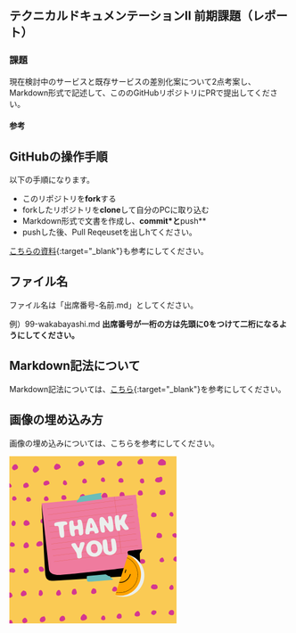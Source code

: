 ## テクニカルドキュメンテーションII 前期課題（レポート）

### 課題
現在検討中のサービスと既存サービスの差別化案について2点考案し、Markdown形式で記述して、こののGitHubリポジトリにPRで提出してください。

#### 参考

## GitHubの操作手順
以下の手順になります。
- このリポジトリを**fork**する
- forkしたリポジトリを**clone**して自分のPCに取り込む
- Markdown形式で文書を作成し、**commit*と**push**
- pushした後、Pull Reqeusetを出しhてください。

[こちらの資料](https://docs.google.com/presentation/d/169-YBqHCO3yCW4bchHUy7WWkCKWL89AFV2LKN6gINzU/edit?usp=sharing){:target="_blank"}も参考にしてください。

## ファイル名
ファイル名は「出席番号-名前.md」としてください。

例）99-wakabayashi.md
**出席番号が一桁の方は先頭に0をつけて二桁になるようにしてください。**

## Markdown記法について
Markdown記法については、[こちら](https://gist.github.com/mignonstyle/083c9e1651d7734f84c99b8cf49d57fa){:target="_blank"}を参考にしてください。

## 画像の埋め込み方
画像の埋め込みについては、こちらを参考にしてください。

![画像埋め込みサンプル](/images/99-wakabayashi/sample.png)
